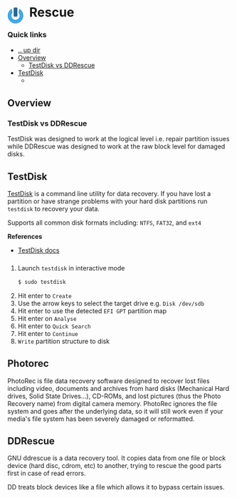 # Rescue <img style="margin: 6px 13px 0px 0px" align="left" src="../../../data/images/logo_36x36.png" />

### Quick links
- [.. up dir](../README.md)
- [Overview](#overview)
  - [TestDisk vs DDRescue](#testdisk-vs-ddrescue)
- [TestDisk](#testdisk)
  - [](#test-disk)

## Overview

### TestDisk vs DDRescue
TestDisk was designed to work at the logical level i.e. repair partition issues while DDRescue was 
designed to work at the raw block level for damaged disks.

## TestDisk
[TestDisk](https://www.cgsecurity.org/wiki/Main_Page) is a command line utility for data recovery. If 
you have lost a partition or have strange problems with your hard disk partitions run `testdisk` to 
recovery your data.

Supports all common disk formats including: `NTFS`, `FAT32`, and `ext4`

**References**
* [TestDisk docs](https://www.cgsecurity.org/testdisk_doc/)

### 

1. Launch `testdisk` in interactive mode
   ```bash
   $ sudo testdisk
   ```
2. Hit enter to `Create`
3. Use the arrow keys to select the target drive e.g. `Disk /dev/sdb`
4. Hit enter to use the detected `EFI GPT` partition map
5. Hit enter on `Analyse`
6. Hit enter to `Quick Search`
6. Hit enter to `Continue`
8. `Write` partition structure to disk

## Photorec
PhotoRec is file data recovery software designed to recover lost files including video, documents and 
archives from hard disks (Mechanical Hard drives, Solid State Drives...), CD-ROMs, and lost pictures 
(thus the Photo Recovery name) from digital camera memory. PhotoRec ignores the file system and goes 
after the underlying data, so it will still work even if your media's file system has been severely 
damaged or reformatted. 


## DDRescue
GNU ddrescue is a data recovery tool. It copies data from one file or block device (hard disc, cdrom, 
etc) to another, trying to rescue the good parts first in case of read errors. 

DD treats block devices like a file which allows it to bypass certain issues.


